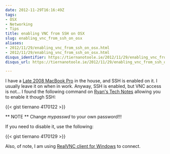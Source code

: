 ```yaml
---
date: 2012-11-29T16:16:49Z
tags:
- OSX
- Networking
- Tips
title: enabling VNC from SSH on OSX
slug: enabling_vnc_from_ssh_on_osx
aliases:
- 2012/11/29/enabling_vnc_from_ssh_on_osx.html
- 2012/11/29/enabling_vnc_from_ssh_on_osx.html
disqus_identifier: https://tiernanotoole.ie/2012/11/29/enabling_vnc_from_ssh_on_osx.html
disqus_url: https://tiernanotoole.ie/2012/11/29/enabling_vnc_from_ssh_on_osx.html

---
```

 
 

I have a [Late 2008 MacBook Pro][1] in the house, and SSH is enabled on it. I usually leave it on when in work. Anyway, SSH is enabled, but VNC access is not... I found the following command on [Ryan's Tech Notes][2] allowing you to enable it though SSH:

{{< gist tiernano 4170122 >}}

** NOTE ** Change *mypasswd* to your own password!!!

If you need to disable it, use the following:

{{< gist tiernano 4170129 >}}

Also, of note, I am using [RealVNC client for Windows][3] to connect. 

[1]:/Computers/MacBookPro.html
[2]:http://technotes.twosmallcoins.com/?p=279
[3]:http://www.realvnc.com/